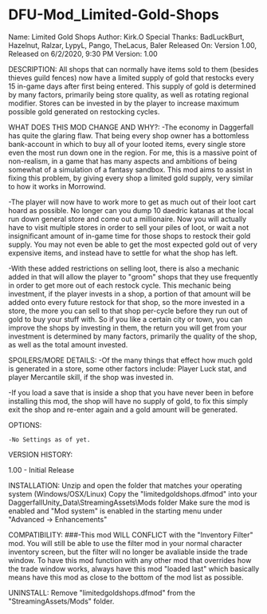 # DFU-Mod_Limited-Gold-Shops

Name: Limited Gold Shops
Author: Kirk.O
Special Thanks:  BadLuckBurt, Hazelnut, Ralzar, LypyL, Pango, TheLacus, Baler
Released On: Version 1.00, Released on 6/2/2020, 9:30 PM
Version: 1.00

DESCRIPTION:
All shops that can normally have items sold to them (besides thieves guild fences) now have a limited supply of gold that restocks every 15 in-game days after first being
entered. This supply of gold is determined by many factors, primarily being store quality, as well as rotating regional modifier. Stores can be invested in by the player to
increase maximum possible gold generated on restocking cycles.

WHAT DOES THIS MOD CHANGE AND WHY?:
-The economy in Daggerfall has quite the glaring flaw. That being every shop owner has a bottomless bank-account in which to buy all of your looted items, every single store
even the most run down one in the region. For me, this is a massive point of non-realism, in a game that has many aspects and ambitions of being somewhat of a simulation
of a fantasy sandbox. This mod aims to assist in fixing this problem, by giving every shop a limited gold supply, very similar to how it works in Morrowind.

-The player will now have to work more to get as much out of their loot cart hoard as possible. No longer can you dump 10 daedric katanas at the local run down general store
and come out a millionaire. Now you will actually have to visit multiple stores in order to sell your piles of loot, or wait a not insignificant amount of in-game time for those
shops to restock their gold supply. You may not even be able to get the most expected gold out of very expensive items, and instead have to settle for what the shop has left.

-With these added restrictions on selling loot, there is also a mechanic added in that will allow the player to "groom" shops that they use frequently in order to get more out
of each restock cycle. This mechanic being investment, if the player invests in a shop, a portion of that amount will be added onto every future restock for that shop, so the
more invested in a store, the more you can sell to that shop per-cycle before they run out of gold to buy your stuff with. So if you like a certain city or town, you can improve
the shops by investing in them, the return you will get from your investment is determined by many factors, primarily the quality of the shop, as well as the total amount invested.


SPOILERS/MORE DETAILS:
-Of the many things that effect how much gold is generated in a store, some other factors include: Player Luck stat, and player Mercantile skill, if the shop was invested in.

-If you load a save that is inside a shop that you have never been in before installing this mod, the shop will have no supply of gold, to fix this simply exit the shop and re-enter again and a gold amount will be generated.


OPTIONS:

	-No Settings as of yet.

VERSION HISTORY:

1.00 - Initial Release


INSTALLATION:
Unzip and open the folder that matches your operating system (Windows/OSX/Linux)
Copy the "limitedgoldshops.dfmod" into your DaggerfallUnity_Data\StreamingAssets\Mods folder
Make sure the mod is enabled and "Mod system" is enabled in the starting menu under "Advanced -> Enhancements"

COMPATIBILITY:
###-This mod WILL CONFLICT with the "Inventory Filter" mod. You will still be able to use the filter mod in your normal character inventory screen, but
the filter will no longer be avaliable inside the trade window. To have this mod function with any other mod that overrides how the trade window works,
always have this mod "loaded last" which basically means have this mod as close to the bottom of the mod list as possible.

UNINSTALL:
Remove "limitedgoldshops.dfmod" from the "StreamingAssets/Mods" folder.

